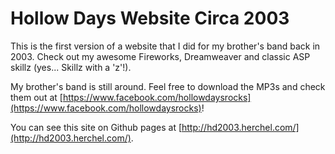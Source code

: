 # Hollow Days Website Circa 2003

This is the first version of a website that I did for my brother's band back in 2003. Check out my awesome Fireworks, Dreamweaver and classic ASP skillz (yes... Skillz with a 'z'!).

My brother's band is still around. Feel free to download the MP3s and check them out at [https://www.facebook.com/hollowdaysrocks](https://www.facebook.com/hollowdaysrocks)!

You can see this site on Github pages at [http://hd2003.herchel.com/](http://hd2003.herchel.com/).